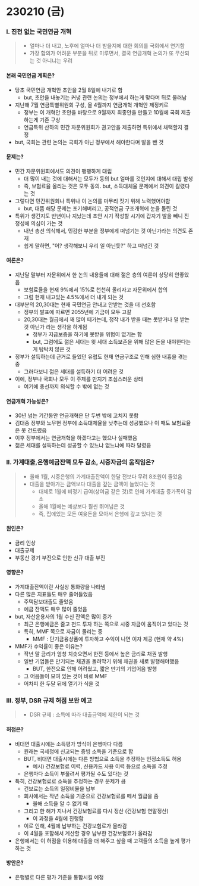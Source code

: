 # 230210 (금)



### Ⅰ. 진전 없는 국민연금 개혁

> - 얼마나 더 내고, 노후에 얼마나 더 받을지에 대한 회의를 국회에서 연기함
> - 가장 합의가 어려운 부분을 뒤로 미루면서, 결국 연금개혁 논의가 또 무산되는 것 아니냐는 우려



#### 본래 국민연금 계획은?

- 당초 국민연금 개혁안 초안을 2월 8일에 내기로 함
  - but, 초안을 내놓기는 커녕 관련 논의는 정부에서 하는게 맞다며 뒤로 물러남
- 지난해 7월 연금특별위원회 구성, 올 4월까지 연금개혁 개혁안 제정키로
  - 정부는 이 개혁안 초안을 바탕으로 9월까지 최종안을 만들고 10월에 국회 제출하는게 기존 구상
  - 연금특위 산하의 민간 자문위원회가 권고안을 제출하면 특위에서 채택할지 결정
- but, 국회는 관련 논의는 국회가 아닌 정부에서 해야한다며 발을 뺀 것 



#### 문제는?

- 민간 자문위원회에서도 의견이 팽팽하게 대립
  - 더 많이 내는 것에 대해서는 모두가 동의 but 얼마를 것인지에 대해서 대립 발생
  - 즉, 보험료율 올리는 것은 모두 동의. but, 소득대체율 문제에서 의견이 갈렸다는 것
- 그렇다면 민간위원회나 특위나 이 논의를 마무리 짓기 위해 노력했어야함
  - but, 대뜸 해당 문제는 포기해버리고, 공적연금 구조개혁에 눈을 돌린 것
- 특위가 생긴지도 반년이나 지났는데 초안 시기 작성할 시기에 갑자기 발을 빼니 진정성에 의심이 가는 것
  - 내년 총선 의식해서, 민감한 부분을 정부에게 떠넘기는 것 아닌가라는 의견도 존재
  - 쉽게 말하면, "어? 생각해보니 우리 일 아닌듯?" 하고 떠넘긴 것



#### 여론은?

- 지난달 말부터 자문위에서 한 논의 내용들에 대해 젊은 층의 여론이 상당히 안좋았음
  - 보험료율을 현재 9%에서 15%로 천천히 올리자고 자문위에서 합의
  - 그럼 현재 내고있는 4.5%에서 더 내게 되는 것
- 대부분의 20,30대는 현재 국민연금 안내고 안받는 것을 더 선호함
  - 정부의 발표에 따르면 2055년에 기금이 모두 고갈
  - 20,30대는 월급에서 꽤 많이 떼가는데, 정작 내가 받을 때는 못받거나 덜 받는 것 아닌가 라는 생각을 하게됨
    - 정부가 지급보증을 하기에 못받을 위험이 없기는 함
    - but, 그럼에도 젊은 세대는 윗 세대 소득보존을 위해 많은 돈을 내야한다는게 탐탁치 않은 것
- 정부가 설득하는데 근거로 들었던 유럽도 현재 연금구조로 인해 심한 내흉을 겪는 중
  - 그러다보니 젊은 세대를 설득하기 더 어려운 것
- 이에, 정부나 국회나 모두 이 주제를 만지기 조심스러운 상태
  - 여기에 총선까지 의식할 수 밖에 없는 것



#### 연금개혁 가능성은?

- 30년 넘는 기간동안 연금개혁은 단 두번 밖에 고치지 못함
- 김대중 정부와 노무현 정부에 소득대체율을 낮추는데 성공했으나 이 때도 보험료율은 못 건드렸음
- 이후 정부에서는 연금개혁을 하겠다고는 했으나 실패했음
- 젊은 세대를 설득하는데 성공할 수 있느냐 없느냐에 따라 달렸음





### Ⅱ. 가계대출,은행예금잔액 모두 감소, 시중자금의 움직임은?

> - 올해 1월, 시중은행의 가계대출잔액이 한달 전보다 무려 8조원이 줄었음
> - 대출을 받아가는 금액보다 대출을 갚는 금액이 늘었다는 것
>   - 대체로 1월에 비정기 급여(상여금 같은 것)로 인해 가계대출 증가폭이 감소
>   - 올해 1월에는 예상보다 훨씬 뛰어넘은 것
>   - 즉, 집에있는 모든 여윳돈을 모아서 은행에 갚고 있다는 것



#### 원인은?

- 금리 인상
- 대출규제
- 부동산 경기 부진으로 인한 신규 대출 부진



#### 영향은?

- 가계대출잔액이란 사실상 통화량을 나타냄
- 다른 많은 지표들도 매우 줄어들었음
  - 주택담보대출도 줄었음
  - 예금 잔액도 매우 많이 줄었음
- but, 자산운용사의 1월 수신 잔액은 많이 증가
  - 최근 은행예금은 줄고 펀드 투자 하는 쪽으로 시중 자금이 움직이고 있다는 것
  - 특히, MMF 쪽으로 자금이 몰리는 중
    - MMF : 단기금융상품에 투자하고 수익이 나면 이자 제공 (현재 약 4%)
- MMF가 수익률이 좋은 이유는?
  - 작년 말 금리가 엄청 치솟으면서 한전 등에서 높은 금리로 채권 발행
  - 일반 기업들은 만기되는 채권을 돌려막기 위해 채권을 새로 발행해야했음
    - BUT, 한전으로 인해 어려웠고, 짧은 만기의 기업어음 발행
  - 그 어음들이 모여 있는 것이 바로 MMF
  - 어차피 한 두달 뒤에 열기가 식을 것



### Ⅲ. 정부, DSR 규제 허점 보완 예고

> - DSR 규제 : 소득에 따라 대출금액에 제한이 되는 것



#### 허점은?

- 비대면 대출시에는 소득평가 방식이 은행마다 다름
  - 원래는 국세청에 신고되는 증빙 소득을 기준으로 함
  - BUT, 비대면 대출시에는 다른 방법으로 소득을 추정하는 인정소득도 허용
    - 예시) 건강보험료 이력, 신용카드 사용 이력 등으로 소득을 추정
  - 은행마다 소득이 부풀려서 평가될 수도 있다는 것
- 특히, 건강보험료로 소득을 추정하는 경우 문제가 큼
  - 건보료는 소득의 일정비율을 납부
  - 회사에서는 작년 소득을 기준으로 건강보험료를 떼서 월급을 줌
    - 올해 소득을 알 수 없기 때
  - 그리고 한 해가 지나서 건강보험료를 다시 정산 (건강보험 연말정산)
    - 이 과정을 4월에 진행함
  - 이로 인해, 4월에 납부하는 건강보험료가 올라감
  - 이 4월을 포함해서 계산할 경우 납부한 건강보험료가 올라감
- 은행에서는 이 허점을 이용해 대출을 더 해주고 싶을 때 고객들의 소득을 높게 평가하는 것



#### 방안은?

- 은행별로 다른 평가 기준을 통합시킬 예정



